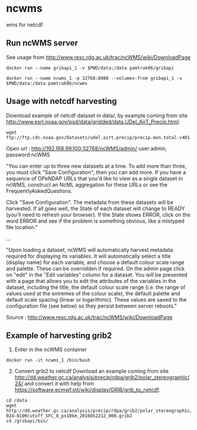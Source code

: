 # ncwms
wms for netcdf

## Run ncWMS server
See usage from http://www.resc.rdg.ac.uk/trac/ncWMS/wiki/DownloadPage
```
docker run --name gribapi_1 -v $PWD/data:/data pamtrak06/gribapi 

docker run --name ncwms_1 -p 32768:8080 --volumes-from gribapi_1 -v $PWD/data:/data pamtrak06/ncwms 
```

## Usage with netcdf harvesting

Download example of netcdf dataset in data/, by example coming from site http://www.esrl.noaa.gov/psd/data/gridded/data.UDel_AirT_Precip.html:
```
wget ftp://ftp.cdc.noaa.gov/Datasets/udel.airt.precip/precip.mon.total.v401.nc
```

Open url : http://192.168.99.100:32768/ncWMS/admin/ user:admin, password:ncWMS

"You can enter up to three new datasets at a time. To add more than three, you must click "Save Configuration", then you can add more. If you have a sequence of OPeNDAP URLs that you'd like to view as a single dataset in ncWMS, construct an NcML aggregation for these URLs or see the FrequentlyAskedQuestions.

Click "Save Configuration". The metadata from these datasets will be harvested. If all goes well, the State of each dataset will change to READY (you'll need to refresh your browser). If the State shows ERROR, click on the word ERROR and see if the problem is something obvious, like a mistyped file location."

...

"Upon loading a dataset, ncWMS will automatically harvest metadata required for displaying its variables. It will automatically select a title (display name) for each variable, and choose a default colour scale range and palette. These can be overridden if required. On the admin page click on "edit" in the "Edit variables" column for a dataset. You will be presented with a page that allows you to edit the attributes of the variables in the dataset, including the title, the default colour scale range (i.e. the range of values used at the extremes of the colour scale), the default palette and default scale spacing (linear or logarithmic). These values are saved to the configuration file (see below) so they persist between server reboots."

Source : http://www.resc.rdg.ac.uk/trac/ncWMS/wiki/DownloadPage

## Example of harvesting grib2

1. Enter in the ncWMS container
```
docker run -it ncwms_1 /bin/bash
```
2. Convert grib2 to netcdf
Download an example coming from site http://dd.weather.gc.ca/analysis/precip/rdpa/grib2/polar_stereographic/24/ and convert it with help from https://software.ecmwf.int/wiki/display/GRIB/grib_to_netcdf.
```
cd /data
wget http://dd.weather.gc.ca/analysis/precip/rdpa/grib2/polar_stereographic/24/CMC_RDPA_APCP-024-0100cutoff_SFC_0_ps10km_2016052212_000.grib2
cd /gribapi/bin/

```

